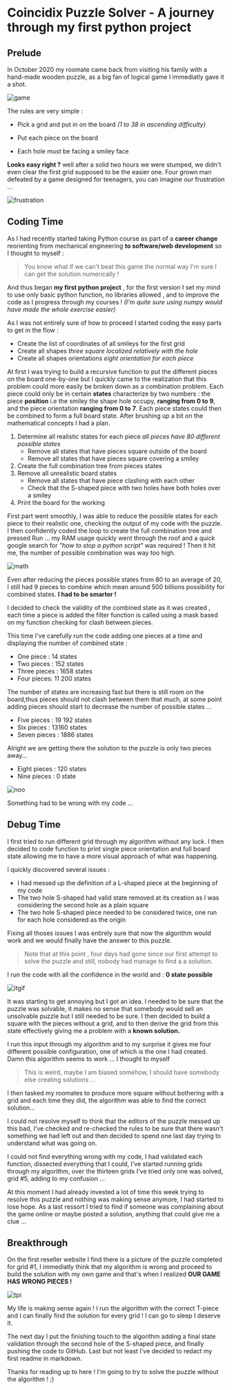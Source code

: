 # Coincidix Puzzle Solver - A journey through my first python project 
## Prelude
In October 2020 my roomate came back from visiting his family with a hand-made wooden puzzle, as a big fan of logical game I immediatly gave it a shot. 

![game](coincidix_1.jpg)

The rules are very simple :

* Pick a grid and put in on the board *(1 to 38 in ascending difficulty)*

* Put each piece on the board

* Each hole must be facing a smiley face

**Looks easy right ?** well after a solid two hours we were stumped, we didn't even clear the first grid supposed to be the easier one. Four grown man defeated by a game designed for teenagers, you can imagine our frustration ...

![frustration](scream.gif)

## Coding Time

As I had recently started taking Python course as part of a **career change** reorienting from mechanical engineering **to software/web development** so I thought to myself :
>You know what if we can't beat this game the normal way I'm sure I can get the solution numerically !

And thus began **my first python project** , for the first version I set my mind to use only basic python function, no libraries allowed , and to improve the code as I progress through my courses ! *(I'm quite sure using numpy would have made the whole exercise easier)*

As I was not entirely sure of how to proceed I started coding the easy parts to get in the flow :
* Create the list of coordinates of all smileys for the first grid
* Create all shapes *three square localized relatively with the hole*
* Create all shapes orientations *eight orientation for each piece*

At first I was trying to build a recursive function to put the different pieces on the board one-by-one but I quickly came to the realization that this problem could more easily be broken down as a combination problem. Each piece could only be in certain **states** characterize by two numbers : the piece **position** i.e the smiley the shape hole occupy, **ranging from 0 to 9**, and the piece orientation **ranging from 0 to 7**. Each piece states could then be combined to form a full board state. After brushing up a bit on the mathematical concepts I had a plan.

1. Determine all realistic states for each piece *all pieces have 80 different possible states*
    * Remove all states that have pieces square outside of the board
    * Remove all states that have pieces square covering a smiley
2. Create the full combination tree from pieces states
3. Remove all unrealistic board states 
    * Remove all states that have piece clashing with each other
    * Check that the S-shaped piece with two holes have both holes over a smiley
4. Print the board for the working 

First part went smoothly, I was able to reduce the possible states for each piece to their realistic one, checking the output of my code with the puzzle. I then confidently coded the loop to create the full combination tree and pressed Run ... my RAM usage quickly went through the roof and a quick google search for *"how to stop a python script"* was required ! Then it hit me, the number of possible combination was way too high.

![math](math.gif)

Even after reducing the pieces possible states from 80 to an average of 20, I still had 9 pieces to combine which mean around 500 billions possibility for combined states. **I had to be smarter !**

I decided to check the validity of the combined state as it was created , each time a piece is added the filter function is called using a mask based on my function checking for clash between pieces.

This time I've carefully run the code adding one pieces at a time and displaying the number of combined state :
* One piece : 14 states
* Two pieces : 152 states
* Three pieces : 1658 states
* Four pieces: 11 200 states

The number of states are increasing fast but there is still room on the board,thus pieces should not clash between them that much, at some point adding pieces should start to decrease the number of possible states ...
* Five pieces : 19 192 states
* Six pieces : 13160 states
* Seven pieces : 1886 states

Alright we are getting there the solution to the puzzle is only two pieces away...
* Eight pieces : 120 states
* Nine pieces : 0 state

![noo](No.gif)

Something had to be wrong with my code ...

## Debug Time

I first tried to run different grid through my algorithm without any luck. I then decided to code function to print single piece orientation and full board state allowing me to have a more visual approach of what was happening.

I quickly discovered several issues :
*  I had messed up the definition of a L-shaped piece at the beginning of my code
* The two hole S-shaped had valid state removed at its creation as I was considering the second hole as a plain square
* The two hole S-shaped piece needed to be considered twice, one run for each hole considered as the origin

Fixing all thoses issues I was entirely sure that now the algorithm would work and we would finally have the answer to this puzzle.
>Note that at this point , four days had gone since our first attempt to solve the puzzle and still, nobody had manage to find a a solution.

I run the code with all the confidence in the world and : **0 state possible**

![itgif](ItCrowd.gif)

It was starting to get annoying but I got an idea. I needed to be sure that the puzzle was solvable, it makes no sense that somebody would sell an unsolvable puzzle but I still needed to be sure. I then decided to build a square with the pieces without a grid, and to then derive the grid from this state effectively giving me a problem with a **known solution.**

I run this input through my algorithm and to my surprise it gives me four different possible configuration, one of which is the one I had created. Damn this algorithm seems to work ... I thought to myself 
>This is weird, maybe I am biased somehow, I should have somebody else creating solutions ...

I then tasked my roomates to produce more square without bothering with a grid and each time they did, the algorithm was able to find the correct solution...

 I could not resolve myself to think that the editors of the puzzle messed up this bad, I've checked and re-checked the rules to be sure that there wasn't something we had left out and then decided to spend one last day trying to understand what was going on.
 
  I could not find everything wrong with my code, I had validated each function, dissected everything that I could, I've started running grids through my algorithm, over the thirteen grids I've tried only one was solved, grid #5, adding to my confusion ...

  At this moment I had already invested a lot of time this week trying to resolve this puzzle and nothing was making sense anymore, I had started to lose hope. As a last ressort I tried to find if someone was complaining about the game online or maybe posted a solution, anything that could give me a clue ... 

  ## Breakthrough

  On the first reseller website I find there is a picture of the puzzle completed for grid #1, I immediatly think that my algorithm is wrong and proceed to build the solution with my own game and that's when I realized **OUR GAME HAS WRONG PIECES !**

  ![tpi](Tpiece.JPG)

  My life is making sense again ! I run the algorithm with the correct T-piece and I can finally find the solution for every grid ! I can go to sleep I deserve it.

 
 The next day I put the finishing touch to the algorithm adding a final state validation through the second hole of the S-shaped piece, and finally pushing the code to GitHub. Last but not least I've decided to redact my first readme in markdown. 

 Thanks for reading up to here ! I'm going to try to solve the puzzle without the algorithm ! ;)
